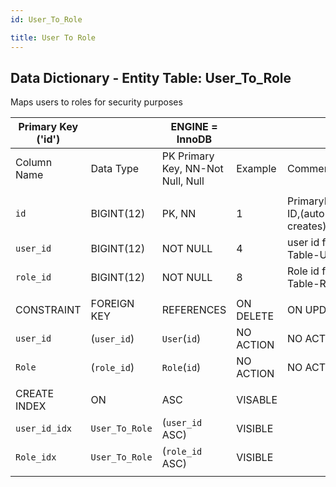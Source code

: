 ```yaml
---
id: User_To_Role

title: User To Role
---
```


## Data Dictionary - Entity Table: User_To_Role

Maps users to roles for security purposes

| Primary Key ('id')||ENGINE = InnoDB|||
|---|---|---|---|---|
|Column Name|Data Type|PK Primary Key, NN-Not Null, Null|Example|Comments|
||
|`id`|BIGINT(12)|PK, NN|1|PrimaryKey-ID,(auto creates)|
|`user_id`|BIGINT(12)|NOT NULL|4|user id from Table-User|
|`role_id`|BIGINT(12) |NOT NULL|8|Role id from Table-Role|
||
|CONSTRAINT|FOREIGN KEY|REFERENCES|ON DELETE|ON UPDATE|
|`user_id`|(`user_id`)|`User`(`id`)| NO ACTION|NO ACTION|
|`Role`|(`role_id`)|`Role`(`id`)| NO ACTION|NO ACTION|
||
|CREATE INDEX|ON|ASC|VISABLE||
|`user_id_idx`|`User_To_Role`|(`user_id` ASC) | VISIBLE||
|`Role_idx`|`User_To_Role`|(`role_id` ASC)  | VISIBLE||
||
